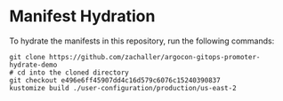 # Manifest Hydration

To hydrate the manifests in this repository, run the following commands:

```shell
git clone https://github.com/zachaller/argocon-gitops-promoter-hydrate-demo
# cd into the cloned directory
git checkout e496e6ff45907dd4c16d579c6076c15240390837
kustomize build ./user-configuration/production/us-east-2
```
